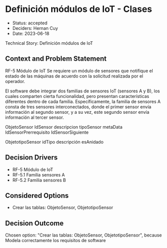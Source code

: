 # Definición módulos de IoT - Clases

* Status: accepted
* Deciders: Hernan Cuy
* Date: 2023-06-18

Technical Story: Definición módulos de IoT

## Context and Problem Statement

RF-5 Módulo de IoT
Se requiere un módulo de sensores que notifique el estado de las máquinas de acuerdo con la solicitud realizada por el operador. 

El software debe integrar dos familias de sensores IoT (sensores A y B), los cuales comparten cierta funcionalidad, pero presentan características diferentes dentro de cada familia. Específicamente, la familia de sensores A consta de tres sensores interconectados, donde el primer sensor envía información al segundo sensor, y a su vez, este segundo sensor envía información al tercer sensor.

ObjetoSensor
IdSensor
descripcion
tipoSensor
metaData
IdSensorPrerrequisito
IdSensorSiguiente

ObjetotipoSensor
idTipo
descripción
esAnidado

## Decision Drivers

* RF-5 Módulo de IoT
* RF-5.1 Familia sensores A
* RF-5.2	Familia sensores B

## Considered Options

* Crear las tablas: ObjetoSensor, ObjetotipoSensor

## Decision Outcome

Chosen option: "Crear las tablas: ObjetoSensor, ObjetotipoSensor", because Modela correctamente los requisitos de software
